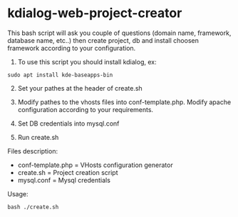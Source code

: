 # kdialog-web-project-creator

This bash script will ask you couple of questions (domain name, framework, database name, etc..) then create project, db and install choosen framework according to your configuration.

1) To use this script you should install kdialog, ex:
```
sudo apt install kde-baseapps-bin
```
2) Set your pathes at the header of create.sh

3) Modify pathes to the vhosts files into conf-template.php. Modify apache configuration according to your requirements.

4) Set DB credentials into mysql.conf

5) Run create.sh

Files description:

- conf-template.php = VHosts configuration generator
- create.sh = Project creation script
- mysql.conf = Mysql credentials

Usage:
```
bash ./create.sh
```
